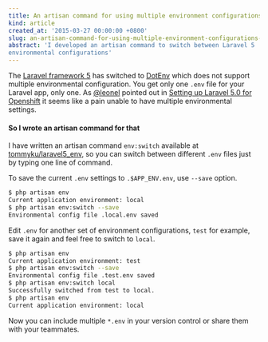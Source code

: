 ```yaml
---
title: An artisan command for using multiple environment configurations in Laravel 5
kind: article
created_at: '2015-03-27 00:00:00 +0800'
slug: an-artisan-command-for-using-multiple-environment-configurations-in-laravel-5
abstract: 'I developed an artisan command to switch between Laravel 5
environmental configurations'
---
```


The [Laravel framework 5](http://laravel.com/docs/5.0/) has switched to [DotEnv](https://github.com/vlucas/phpdotenv) which does not support multiple environmental configuration. You get only one `.env` file for your Laravel app, only one. As [@leonel](https://blog.tommyku.com/blog/setting-up-laravel-5-0-for-openshift#comment-1905666612) pointed out in [Setting up Laravel 5.0 for Openshift](/blog/setting-up-laravel-5-0-for-openshif) it seems like a pain unable to have multiple environmental settings.

#### So I wrote an artisan command for that

I have written an artisan command `env:switch` available at [tommyku/laravel5_env](https://github.com/tommyku/laravel5_env), so you can switch between different `.env` files just by typing one line of command.

To save the current `.env` settings to `.$APP_ENV.env`, use `--save` option.

~~~ bash
$ php artisan env
Current application environment: local
$ php artisan env:switch --save
Environmental config file .local.env saved
~~~

Edit `.env` for another set of environment configurations, `test` for example, save it again and feel free to switch to `local`.

~~~ bash
$ php artisan env
Current application environment: test
$ php artisan env:switch --save
Environmental config file .test.env saved
$ php artisan env:switch local
Successfully switched from test to local.
$ php artisan env
Current application environment: local
~~~

Now you can include multiple `*.env` in your version control or share them with your teammates.
